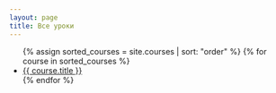 ```yaml
---
layout: page
title: Все уроки
---
```


<ul>
  {% assign sorted_courses = site.courses | sort: "order" %}
  {% for course in sorted_courses %}
    <li>
      <a href="{{ course.url | relative_url }}">{{ course.title }}</a>
    </li>
  {% endfor %}
</ul>
